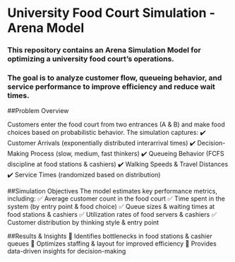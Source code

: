 # University Food Court Simulation - Arena Model
   ### This repository contains an Arena Simulation Model for optimizing a university food court’s operations. 
   ### The goal is to analyze customer flow, queueing behavior, and service performance to improve efficiency and reduce wait times.
##Problem Overview

Customers enter the food court from two entrances (A & B) and make food choices based on probabilistic behavior. The simulation captures:
✔️ Customer Arrivals (exponentially distributed interarrival times)
✔️ Decision-Making Process (slow, medium, fast thinkers)
✔️ Queueing Behavior (FCFS discipline at food stations & cashiers)
✔️ Walking Speeds & Travel Distances
✔️ Service Times (randomized based on distribution)

##Simulation Objectives
The model estimates key performance metrics, including:
✅ Average customer count in the food court
✅ Time spent in the system (by entry point & food choice)
✅ Queue sizes & waiting times at food stations & cashiers
✅ Utilization rates of food servers & cashiers
✅ Customer distribution by thinking style & entry point

##Results & Insights
📌 Identifies bottlenecks in food stations & cashier queues
📌 Optimizes staffing & layout for improved efficiency
📌 Provides data-driven insights for decision-making

